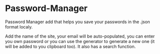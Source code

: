 # Password-Manager
Password Manager add that helps you save your passwords in the .json format localy.

Add the name of the site, your email will be auto-populated, you can enter you own password or you can use the generator to generate a new one (it will be added to you clipboard too).
It also has a search function.

